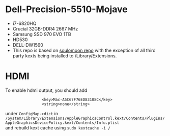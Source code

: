 # Dell-Precision-5510-Mojave
* i7-6820HQ  
* Crucial 32GB-DDR4 2667 MHz 
* Samsung SSD 970 EVO 1TB
* HD530 
* DELL-DW1560  
* This repo is based on [soulomoon repo](https://github.com/soulomoon/Dell-Precision-5510-OSX) with the exception of all third party kexts being installed to /Library/Extensions.

# HDMI
To enable hdmi output, you should add   
```
				<key>Mac-A5C67F76ED83108C</key>
				<string>none</string>
```  
under `ConfigMap->dict` in `/System/Library/Extensions/AppleGraphicsControl.kext/Contents/PlugIns/AppleGraphicsDevicePolicy.kext/Contents/Info.plist`  
and rebuild kext cache using 
`sudo kextcache -i /`  
